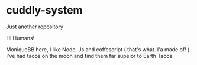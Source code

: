 # cuddly-system
Just another repository



Hi Humans!

MoniqueBB here, I like Node. Js and coffescript ( that's what. I'a made of! ). I've had tacos on the moon and find them far supeior to Earth Tacos.
